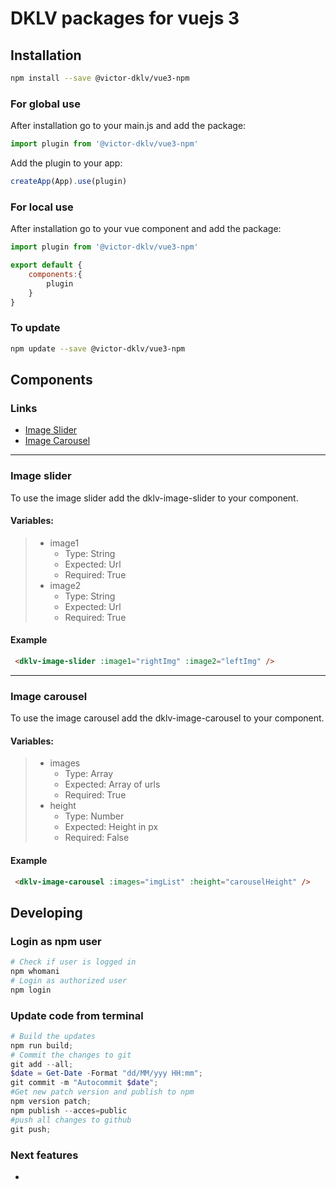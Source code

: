 
# DKLV packages for vuejs 3

## Installation

```sh
npm install --save @victor-dklv/vue3-npm
```
### For global use 

After installation go to your main.js and add the package:

```js
import plugin from '@victor-dklv/vue3-npm'
```

Add the plugin to your app:

```js
createApp(App).use(plugin)
```

### For local use

After installation go to your vue component and add the package:

```js
import plugin from '@victor-dklv/vue3-npm'

export default {
    components:{
        plugin
    }
}
```

### To update

```sh
npm update --save @victor-dklv/vue3-npm
```

## Components

### Links

- [Image Slider](#imageslider)
- [Image Carousel](#imagecarousel)

<hr/>

### <a id="imageslider"></a>Image slider

To use the image slider add the dklv-image-slider to your component.

#### Variables:

> - image1
>   - Type: String
>   - Expected: Url
>   - Required: True
> - image2
>   - Type: String
>   - Expected: Url
>   - Required: True

#### Example

```html
 <dklv-image-slider :image1="rightImg" :image2="leftImg" />
```

<hr/>

### <a id="imagecarousel"></a>Image carousel

To use the image carousel add the dklv-image-carousel to your component.

#### Variables:

> - images
>   - Type: Array
>   - Expected: Array of urls
>   - Required: True
> - height
>   - Type: Number
>   - Expected: Height in px
>   - Required: False

#### Example

```html
 <dklv-image-carousel :images="imgList" :height="carouselHeight" />
```

## Developing

### Login as npm user

```powershell
# Check if user is logged in
npm whomani
# Login as authorized user
npm login
```

### Update code from terminal

```powershell
# Build the updates
npm run build; 
# Commit the changes to git
git add --all; 
$date = Get-Date -Format "dd/MM/yyy HH:mm"; 
git commit -m "Autocommit $date";
#Get new patch version and publish to npm
npm version patch;
npm publish --acces=public
#push all changes to github
git push;
```

### Next features

- 